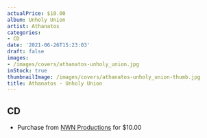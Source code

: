 ```yaml
---
actualPrice: $10.00
album: Unholy Union
artist: Athanatos
categories:
- CD
date: '2021-06-26T15:23:03'
draft: false
images:
- /images/covers/athanatos-unholy_union.jpg
inStock: true
thumbnailImage: /images/covers/athanatos-unholy_union-thumb.jpg
title: Athanatos - Unholy Union
---
```


## CD
* Purchase from [NWN Productions](http://shop.nwnprod.com/index.php?route=product/product&path=93&product_id=3209&sort=pd.name&order=ASC) for $10.00
